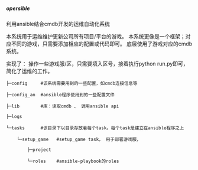 ##### opersible
利用ansible结合cmdb开发的运维自动化系统

本系统用于运维维护更新公司所有项目/平台的游戏。
本系统更像是一个框架；对应不同的游戏，只需要添加相应的配置或代码即可。
底层使用了游戏对应的cmdb系统。

实现了： 操作一些游戏服/区，只需要填入区号，接着执行python run.py即可，简化了运维的工作。

```
├─config     #该系统需要用到的一些配置，如cmdb连接信息等

├─config_an  #ansible程序使用到的一些配置文件

├─lib        #库：读取cmdb 、 调用ansible api

├─logs

└─tasks      #该目录下以目录存放着每个task。每个task是建立在ansible程序之上

    └─setup_game   #setup_game task， 用于部署游戏服，
    
        ├─project
        
        └─roles    #ansible-playbook的roles
````        
